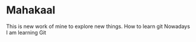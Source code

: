 # Mahakaal
This is new work of mine to explore new things. How to learn git 
Nowadays I am learning Git 

